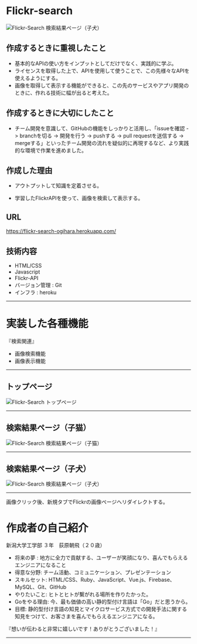 # Flickr-search

![Flickr-Search 検索結果ページ（子犬）](https://i.gyazo.com/0d16b4d590b4fd17a9f71158a60d7909.png)

## 作成するときに重視したこと
- 基本的なAPIの使い方をインプットとしてだけでなく、実践的に学ぶ。
- ライセンスを取得した上で、APIを使用して使うことで、この先様々なAPIを使えるようにする。
- 画像を取得して表示する機能ができると、この先のサービスやアプリ開発のときに、作れる技術に幅が出ると考えた。

## 作成するときに大切にしたこと

- チーム開発を意識して、GitHubの機能をしっかりと活用し、「issueを確認 -> branchを切る -> 開発を行う -> pushする -> pull requestを送信する -> mergeする」といったチーム開発の流れを疑似的に再現するなど、より実践的な環境で作業を進めました。

## 作成した理由
- アウトプットして知識を定着させる。

- 学習したFlickrAPIを使って、画像を検索して表示する。

## URL

https://flickr-search-ogihara.herokuapp.com/

## 技術内容
- HTML/CSS
- Javascript
- Flickr-API
- バージョン管理 : Git
- インフラ : heroku

***
# 実装した各種機能

『検索関連』
- 画像検索機能
- 画像表示機能

***

## トップページ
![Flickr-Search トップページ](https://i.gyazo.com/0f0ba2c0ca47e06e0d91ba4eff51a832.png)

***

## 検索結果ページ（子猫）
![Flickr-Search 検索結果ページ（子猫）](https://i.gyazo.com/1dd7de102e2a1e55164c3d3d7d2e7c22.png)

***

## 検索結果ページ（子犬）
![Flickr-Search 検索結果ページ（子犬）](https://i.gyazo.com/0d16b4d590b4fd17a9f71158a60d7909.png)

***

画像クリック後、新規タブでFlickrの画像ページへリダイレクトする。

# 作成者の自己紹介

新潟大学工学部 ３年　荻原朝飛（２０歳）


- 将来の夢 : 地方に全力で貢献する、ユーザーが笑顔になり、喜んでもらえるエンジニアになること 
- 得意な分野: 
チーム活動、コミュニケーション、プレゼンテーション
- スキルセット: 
HTML/CSS、Ruby、JavaScript、Vue.js、Firebase、MySQL、Git、GitHub
- やりたいこと: 
ヒトとヒトが繋がれる場所を作りたかった。
- Goをやる理由: 
今、最も価値の高い静的型付け言語は「Go」だと思うから。
- 目標: 
静的型付け言語の知見とマイクロサービス方式での開発手法に関する知見をつけて、お客さまを喜んでもらえるエンジニアになる。

『想いが伝わると非常に嬉しいです！ありがとうございました！』

***
